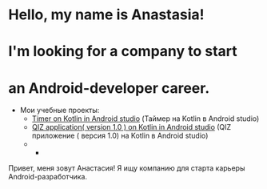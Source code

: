 # Hello, my name is Anastasia!
# I'm looking for a company to start 
# an Android-developer career.

+ Мои учебные проекты:
  + [Timer on Kotlin in Android studio](https://github.com/AnastasiaBlinova/ProjectKotlin/tree/main/m3_components) (Таймер на Kotlin в Android studio)
  + [QIZ application( version 1.0 ) on Kotlin in Android studio](https://github.com/AnastasiaBlinova/ProjectKotlin/tree/main/m7_quiz_fragments) (QIZ приложение ( версия 1.0) на Kotlin в Android studio)
  + +
Привет, меня зовут Анастасия!
Я ищу компанию для старта
карьеры Android-разработчика.




